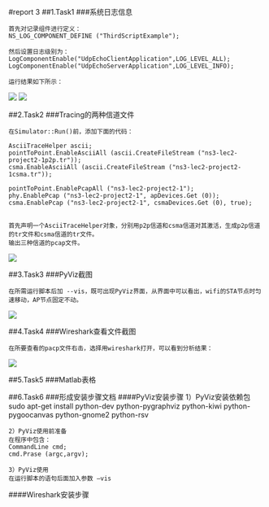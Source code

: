 #report 3
##1.Task1
###系统日志信息

    首先对记录组件进行定义：
    NS_LOG_COMPONENT_DEFINE ("ThirdScriptExample");
    
    然后设置日志级别为：
    LogComponentEnable("UdpEchoClientApplication",LOG_LEVEL_ALL);
    LogComponentEnable("UdpEchoServerApplication",LOG_LEVEL_INFO);
    
    运行结果如下所示：
![](http://ww4.sinaimg.cn/mw1024/e5334a89gw1f5fubiwnc9j20na0kdwsz.jpg)
![](http://ww4.sinaimg.cn/mw1024/e5334a89gw1f5fubqslxvj20ki06aae5.jpg)


##2.Task2
###Tracing的两种信道文件

    在Simulator::Run()前，添加下面的代码：

    AsciiTraceHelper ascii;
    pointToPoint.EnableAsciiAll (ascii.CreateFileStream ("ns3-lec2-project2-1p2p.tr"));
    csma.EnableAsciiAll (ascii.CreateFileStream ("ns3-lec2-project2-1csma.tr"));

    pointToPoint.EnablePcapAll ("ns3-lec2-project2-1");
    phy.EnablePcap ("ns3-lec2-project2-1", apDevices.Get (0));
    csma.EnablePcap ("ns3-lec2-project2-1", csmaDevices.Get (0), true);

  
    首先声明一个AsciiTraceHelper对象，分别用p2p信道和csma信道对其激活，生成p2p信道的tr文件和csma信道的tr文件。 
    输出三种信道的pcap文件。
![](http://ww3.sinaimg.cn/mw1024/e5334a89gw1f5fv1tbyjaj20dh057aat.jpg)
    

##3.Task3
###PyViz截图

    在所需运行脚本后加 --vis，既可出现PyViz界面，从界面中可以看出，wifi的STA节点时匀速移动，AP节点固定不动。
![](http://ww3.sinaimg.cn/mw1024/e5334a89gw1f5fubyl5ibj20z60dhn5t.jpg)    


##4.Task4
###Wireshark查看文件截图

    在所要查看的pacp文件右击，选择用wireshark打开，可以看到分析结果：

![](http://ww2.sinaimg.cn/mw1024/e5334a89gw1f5fvp45nn8j20kj0g1ah5.jpg)

##5.Task5
###Matlab表格

##6.Task6
###形成安装步骤文档
####PyViz安装步骤
    1）PyViz安装依赖包
    sudo apt-get install python-dev python-pygraphviz python-kiwi python-pygoocanvas python-gnome2 python-rsv
    
    2）PyViz使用前准备
    在程序中包含：
    CommandLine cmd;
    cmd.Prase (argc,argv);
    
    3）PyViz使用
    在运行脚本的语句后面加入参数 –vis

####Wireshark安装步骤


    
